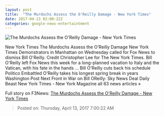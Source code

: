 ```yaml
---
layout: post
title:  "The Murdochs Assess the O'Reilly Damage - New York Times"
date: 2017-04-13 02:00:22Z
categories: google-news-entertaintment
---
```


![The Murdochs Assess the O'Reilly Damage - New York Times](https://static01.nyt.com/images/2017/04/13/business/13OREILLY1-print/13OREILLY1-print-facebookJumbo.jpg)

New York Times The Murdochs Assess the O'Reilly Damage New York Times Demonstrators in Manhattan on Wednesday called for Fox News to dismiss Bill O'Reilly. Credit Christopher Lee for The New York Times. Bill O'Reilly left Fox News this week for a long-planned vacation to Italy and the Vatican, with his fate in the hands ... Bill O'Reilly cuts back his schedule Politico Embattled O'Reilly takes his longest spring break in years Washington Post Next Front in War on Bill OReilly: Sky News Deal Daily Beast New York Times - New York Magazine all 63 news articles »


Full story on F3News: [The Murdochs Assess the O'Reilly Damage - New York Times](http://www.f3nws.com/n/tBVXHH)

> Posted on: Thursday, April 13, 2017 7:00:22 AM
